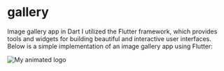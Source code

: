 # gallery
Image gallery app in Dart
I utilized the Flutter framework, which provides tools and widgets for building beautiful and interactive user interfaces. Below is a simple implementation of an image gallery app using Flutter:

![My animated logo](assets/my-logo.svg)
